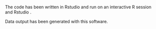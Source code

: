 The code has been written in Rstudio and run on an interactive R session and Rstudio .

Data output has been generated with this software.
